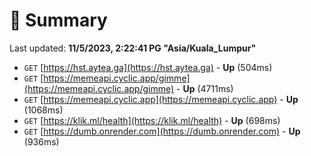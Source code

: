 # 📖 Summary
Last updated: **11/5/2023, 2:22:41 PG "Asia/Kuala_Lumpur"**

- `GET` [https://hst.aytea.ga](https://hst.aytea.ga) - **Up** (504ms)
- `GET` [https://memeapi.cyclic.app/gimme](https://memeapi.cyclic.app/gimme) - **Up** (4711ms)
- `GET` [https://memeapi.cyclic.app](https://memeapi.cyclic.app) - **Up** (1068ms)
- `GET` [https://klik.ml/health](https://klik.ml/health) - **Up** (698ms)
- `GET` [https://dumb.onrender.com](https://dumb.onrender.com) - **Up** (936ms)
